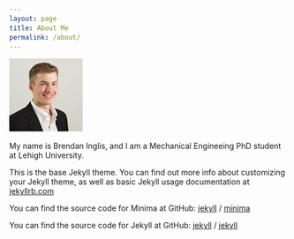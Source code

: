 ```yaml
---
layout: page
title: About Me
permalink: /about/
---
```


![Headshot](/_site/assets/ProfessionalPicture.jpeg)

My name is Brendan Inglis, and I am a Mechanical Engineeing PhD student at Lehigh University.

This is the base Jekyll theme. You can find out more info about customizing your Jekyll theme, as well as basic Jekyll usage documentation at [jekyllrb.com](https://jekyllrb.com/)

You can find the source code for Minima at GitHub:
[jekyll][jekyll-organization] /
[minima](https://github.com/jekyll/minima)

You can find the source code for Jekyll at GitHub:
[jekyll][jekyll-organization] /
[jekyll](https://github.com/jekyll/jekyll)


[jekyll-organization]: https://github.com/jekyll
